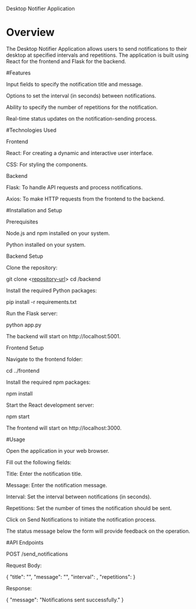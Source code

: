 Desktop Notifier Application

# Overview

The Desktop Notifier Application allows users to send notifications to their desktop at specified intervals and repetitions. The application is built using React for the frontend and Flask for the backend.

#Features

Input fields to specify the notification title and message.

Options to set the interval (in seconds) between notifications.

Ability to specify the number of repetitions for the notification.

Real-time status updates on the notification-sending process.

#Technologies Used

Frontend

React: For creating a dynamic and interactive user interface.

CSS: For styling the components.

Backend

Flask: To handle API requests and process notifications.

Axios: To make HTTP requests from the frontend to the backend.

#Installation and Setup

Prerequisites

Node.js and npm installed on your system.

Python installed on your system.

Backend Setup

Clone the repository:

git clone <[repository-url](https://github.com/yashwanthm998/Desktop-Notifier)>
cd <repository-folder>/backend

Install the required Python packages:

pip install -r requirements.txt

Run the Flask server:

python app.py

The backend will start on http://localhost:5001.

Frontend Setup

Navigate to the frontend folder:

cd ../frontend

Install the required npm packages:

npm install

Start the React development server:

npm start

The frontend will start on http://localhost:3000.

#Usage

Open the application in your web browser.

Fill out the following fields:

Title: Enter the notification title.

Message: Enter the notification message.

Interval: Set the interval between notifications (in seconds).

Repetitions: Set the number of times the notification should be sent.

Click on Send Notifications to initiate the notification process.

The status message below the form will provide feedback on the operation.

#API Endpoints

POST /send_notifications

Request Body:

{
  "title": "<notification-title>",
  "message": "<notification-message>",
  "interval": <interval-in-seconds>,
  "repetitions": <number-of-repetitions>
}

Response:

{
  "message": "Notifications sent successfully."
}




